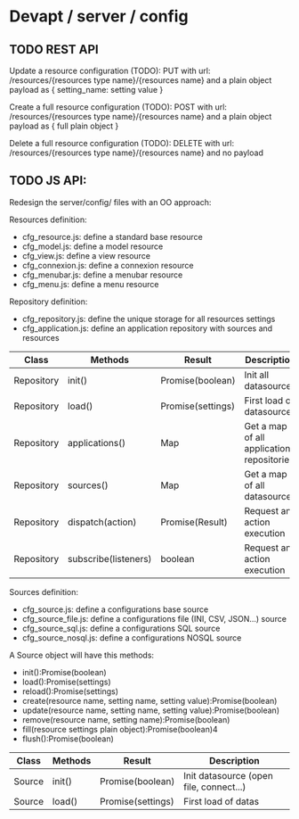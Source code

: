 Devapt / server / config
========================


TODO REST API
------------------
Update a resource configuration (TODO):
PUT with url: /resources/{resources type name}/{resources name} and a plain object payload as { setting_name: setting value }

Create a full resource configuration (TODO):
POST with url: /resources/{resources type name}/{resources name} and a plain object payload as { full plain object }

Delete a full resource configuration (TODO):
DELETE with url: /resources/{resources type name}/{resources name} and no payload



TODO JS API:
------------------
Redesign the server/config/ files with an OO approach:

Resources definition:
* cfg_resource.js: define a standard base resource
* cfg_model.js: define a model resource
* cfg_view.js: define a view resource
* cfg_connexion.js: define a connexion resource
* cfg_menubar.js: define a menubar resource
* cfg_menu.js: define a menu resource


Repository definition:
* cfg_repository.js: define the unique storage for all resources settings
* cfg_application.js: define an application repository with sources and resources

Class|Methods|Result|Description
-----------|---------------------|------------------|----------------------------------------
Repository |init()               |Promise(boolean)  |Init all datasources
Repository |load()               |Promise(settings) |First load of datasources
Repository |applications()       |Map               |Get a map of all applications repositories
Repository |sources()            |Map               |Get a map of all datasources
Repository |dispatch(action)     |Promise(Result)   |Request an action execution
Repository |subscribe(listeners) |boolean           |Request an action execution


Sources definition:
* cfg_source.js: define a configurations base source
* cfg_source_file.js: define a configurations file (INI, CSV, JSON...) source
* cfg_source_sql.js: define a configurations SQL source
* cfg_source_nosql.js: define a configurations NOSQL source

A Source object will have this methods:
* init():Promise(boolean)
* load():Promise(settings)
* reload():Promise(settings)
* create(resource name, setting name, setting value):Promise(boolean)
* update(resource name, setting name, setting value):Promise(boolean)
* remove(resource name, setting name):Promise(boolean)
* fill(resource settings plain object):Promise(boolean)4
* flush():Promise(boolean)

Class|Methods|Result|Description
-----------|----------|------------------|----------------------------------------
Source     |init()    |Promise(boolean)  |Init datasource (open file, connect...)
Source     |load()    |Promise(settings) |First load of datas
